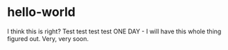 # hello-world
I think this is right? Test test test test
ONE DAY - I will have this whole thing figured out. Very, very soon. 
